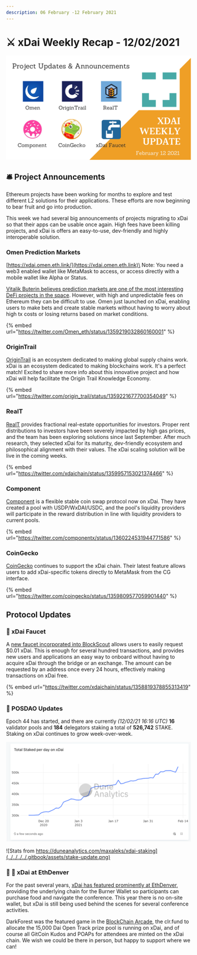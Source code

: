 ```yaml
---
description: 06 February -12 February 2021
---
```


# ⚔️ xDai Weekly Recap - 12/02/2021

![](<../../../../.gitbook/assets/Green and Black Modern Sales Marketing Presentation (31).png>)

## 🛎 Project Announcements

Ethereum projects have been working for months to explore and test different L2 solutions for their applications. These efforts are now beginning to bear fruit and go into production.

This week we had several big announcements of projects migrating to xDai so that their apps can be usable once again. High fees have been killing projects, and xDai is offers an easy-to-use, dev-friendly and highly interoperable solution.

### Omen Prediction Markets

[https://xdai.omen.eth.link/](https://xdai.omen.eth.link)\
Note: You need a web3 enabled wallet like MetaMask to access, or access directly with a mobile wallet like Alpha or Status.

[Vitalik Buterin believes prediction markets are one of the most interesting DeFi projects in the space](https://twitter.com/VitalikButerin/status/1323509905483988992?ref\_src=twsrc%5Etfw%7Ctwcamp%5Etweetembed%7Ctwterm%5E1323509905483988992%7Ctwgr%5E%7Ctwcon%5Es1\_c10\&ref\_url=https%3A%2F%2Fdefiye.com%2F2020%2F11%2Fvitalik-buterin-prediction-markets-are-underrated-in-the-defi-market%2F). However, with high and unpredictable fees on Ethereum they can be difficult to use. Omen just launched on xDai, enabling users to make bets and create stable markets without having to worry about high tx costs or losing returns based on market conditions.

{% embed url="https://twitter.com/Omen_eth/status/1359219032860160001" %}

### OriginTrail

[OriginTrail](https://origintrail.io) is an ecosystem dedicated to making global supply chains work. xDai is an ecosystem dedicated to making blockchains work. It's a perfect match! Excited to share more info about this innovative project and how xDai will help facilitate the Origin Trail Knowledge Economy.

{% embed url="https://twitter.com/origin_trail/status/1359221677700354049" %}

### RealT

[RealT](https://realt.co) provides fractional real-estate opportunities for investors. Proper rent distributions to investors have been severely impacted by high gas prices, and the team has been exploring solutions since last September. After much research, they selected xDai for its maturity, dev-friendly ecosystem and philosophical alignment with their values. The xDai scaling solution will be live in the coming weeks.

{% embed url="https://twitter.com/xdaichain/status/1359957153021374466" %}

### Component

[Component](https://component.finance) is a flexible stable coin swap protocol now on xDai. They have created a pool with USDP/WxDAI/USDC, and the pool's liquidity providers will participate in the reward distribution in line with liquidity providers to current pools.

{% embed url="https://twitter.com/componentx/status/1360224531944771586" %}

### CoinGecko

[CoinGecko](https://www.coingecko.com/en/coins/xdai-stake) continues to support the xDai chain. Their latest feature allows users to add xDai-specific tokens directly to MetaMask from the CG interface.

{% embed url="https://twitter.com/coingecko/status/1359809577059901440" %}

## Protocol Updates

### 🚰 xDai Faucet

A [new faucet incorporated into BlockScout](https://blockscout.com/xdai/mainnet/faucet) allows users to easily request $0.01 xDai. This is enough for several hundred transactions, and provides new users and applications an easy way to onboard without having to acquire xDai through the bridge or an exchange. The amount can be requested by an address once every 24 hours, effectively making transactions on xDai free.

{% embed url="https://twitter.com/xdaichain/status/1358819378855313419" %}

### 🥩 POSDAO Updates

Epoch 44 has started, and there are currently _(12/02/21 16:16 UTC)_ **16** validator pools and **184** delegators staking a total of **526,742** STAKE. Staking on xDai continues to grow week-over-week.

![](<../../../../.gitbook/assets/stake on xdai1.png>)

![Stats from https://duneanalytics.com/maxaleks/xdai-staking](../../../../.gitbook/assets/stake-update.png)

### 🐃 🦄 xDai at EthDenver

For the past several years, [xDai has featured prominently at EthDenver](../../../use-cases/cryptocurrency-for-events-and-conferences/ethdenver-2020-xdai-and-burner-wallet-recap.md), providing the underlying chain for the Burner Wallet so participants can purchase food and navigate the conference. This year there is no on-site wallet, but xDai is still being used behind the scenes for several conference activities.

DarkForest was the featured game in the [BlockChain Arcade](https://www.ethdenver.com/arcade), the clr.fund to allocate the 15,000 Dai Open Track prize pool is running on xDai, and of course all GitCoin Kudos and POAPs for attendees are minted on the xDai chain. We wish we could be there in person, but happy to support where we can!

